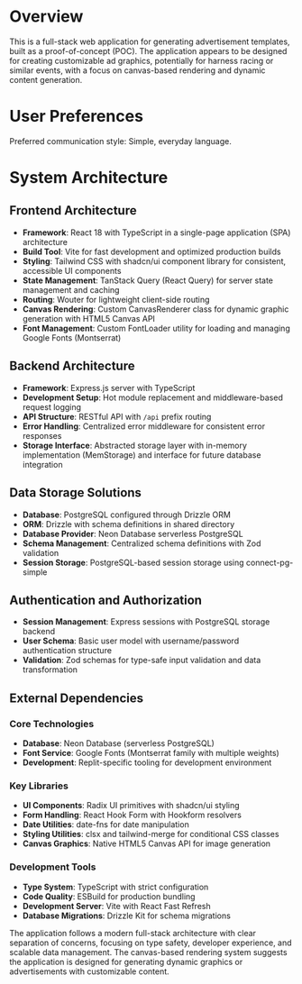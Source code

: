 # Overview

This is a full-stack web application for generating advertisement templates, built as a proof-of-concept (POC). The application appears to be designed for creating customizable ad graphics, potentially for harness racing or similar events, with a focus on canvas-based rendering and dynamic content generation.

# User Preferences

Preferred communication style: Simple, everyday language.

# System Architecture

## Frontend Architecture
- **Framework**: React 18 with TypeScript in a single-page application (SPA) architecture
- **Build Tool**: Vite for fast development and optimized production builds
- **Styling**: Tailwind CSS with shadcn/ui component library for consistent, accessible UI components
- **State Management**: TanStack Query (React Query) for server state management and caching
- **Routing**: Wouter for lightweight client-side routing
- **Canvas Rendering**: Custom CanvasRenderer class for dynamic graphic generation with HTML5 Canvas API
- **Font Management**: Custom FontLoader utility for loading and managing Google Fonts (Montserrat)

## Backend Architecture
- **Framework**: Express.js server with TypeScript
- **Development Setup**: Hot module replacement and middleware-based request logging
- **API Structure**: RESTful API with `/api` prefix routing
- **Error Handling**: Centralized error middleware for consistent error responses
- **Storage Interface**: Abstracted storage layer with in-memory implementation (MemStorage) and interface for future database integration

## Data Storage Solutions
- **Database**: PostgreSQL configured through Drizzle ORM
- **ORM**: Drizzle with schema definitions in shared directory
- **Database Provider**: Neon Database serverless PostgreSQL
- **Schema Management**: Centralized schema definitions with Zod validation
- **Session Storage**: PostgreSQL-based session storage using connect-pg-simple

## Authentication and Authorization
- **Session Management**: Express sessions with PostgreSQL storage backend
- **User Schema**: Basic user model with username/password authentication structure
- **Validation**: Zod schemas for type-safe input validation and data transformation

## External Dependencies

### Core Technologies
- **Database**: Neon Database (serverless PostgreSQL)
- **Font Service**: Google Fonts (Montserrat family with multiple weights)
- **Development**: Replit-specific tooling for development environment

### Key Libraries
- **UI Components**: Radix UI primitives with shadcn/ui styling
- **Form Handling**: React Hook Form with Hookform resolvers
- **Date Utilities**: date-fns for date manipulation
- **Styling Utilities**: clsx and tailwind-merge for conditional CSS classes
- **Canvas Graphics**: Native HTML5 Canvas API for image generation

### Development Tools
- **Type System**: TypeScript with strict configuration
- **Code Quality**: ESBuild for production bundling
- **Development Server**: Vite with React Fast Refresh
- **Database Migrations**: Drizzle Kit for schema migrations

The application follows a modern full-stack architecture with clear separation of concerns, focusing on type safety, developer experience, and scalable data management. The canvas-based rendering system suggests the application is designed for generating dynamic graphics or advertisements with customizable content.